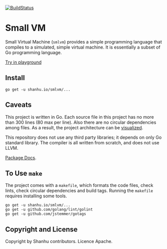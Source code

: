 [![BuildStatus](https://travis-ci.org/shanhuio/smlvm.png?branch=master)](https://travis-ci.org/shanhuio/smlvm)

# Small VM

Small Virtual Machine (`smlvm`) provides a simple programming language
that compiles to a simulated, simple virtual machine. It is
essentially a subset of Go programming language.

[Try in playground](https://smallrepo.com/play)

## Install

```
go get -u shanhu.io/smlvm/...
```

## Caveats

This project is written in Go. Each source file in this project has no
more than 300 lines (80 max per line). Also there are no circular
dependencies among files. As a result, the project architecture can be
[visualized](https://shanhu.io/smlvm).

This repository does not use any third party libraries; it depends on
only Go standard library. The compiler is all written from scratch,
and does not use LLVM.

[Package Docs](https://godoc.org/shanhu.io/smlvm).

## To Use `make`

The project comes with a `makefile`, which formats the code files,
check lints, check circular dependencies and build tags. Running the
`makefile` requires installing some tools.

```
go get -u shanhu.io/smlvm/...
go get -u github.com/golang/lint/golint
go get -u github.com/jstemmer/gotags
```

## Copyright and License

Copyright by Shanhu contributors. Licence Apache.

